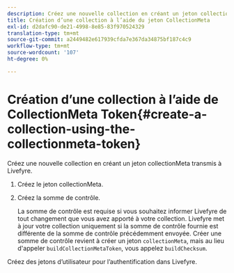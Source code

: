 ```yaml
---
description: Créez une nouvelle collection en créant un jeton collectionMeta transmis à Livefyre.
title: Création d’une collection à l’aide du jeton CollectionMeta
exl-id: d2dafc90-de21-4998-8e85-83f970524329
translation-type: tm+mt
source-git-commit: a2449482e617939cfda7e367da34875bf187c4c9
workflow-type: tm+mt
source-wordcount: '107'
ht-degree: 0%

---
```


# Création d’une collection à l’aide de CollectionMeta Token{#create-a-collection-using-the-collectionmeta-token}

Créez une nouvelle collection en créant un jeton collectionMeta transmis à Livefyre.

1. Créez le jeton collectionMeta.
1. Créez la somme de contrôle.

   La somme de contrôle est requise si vous souhaitez informer Livefyre de tout changement que vous avez apporté à votre collection. Livefyre met à jour votre collection uniquement si la somme de contrôle fournie est différente de la somme de contrôle précédemment envoyée. Créer une somme de contrôle revient à créer un jeton `collectionMeta`, mais au lieu d&#39;appeler `buildCollectionMetaToken`, vous appelez `buildChecksum`.

Créez des jetons d’utilisateur pour l’authentification dans Livefyre.
